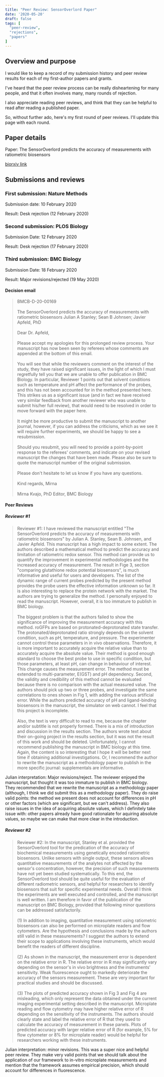 ```yaml
---
title: "Peer Review: SensorOverlord Paper"
date: '2020-05-20'
draft: false
tags: [
  "peer-review",
  "rejections",
  "papers"
]
---
```


## Overview and purpose

I would like to keep a record of my submission history and peer review results for each of my first-author papers and grants.

I've heard that the peer review process can be really disheartening for many people, and that it often involves many, many rounds of rejection.

I also appreciate reading peer reviews, and think that they can be helpful to read after reading a published paper. 

So, without further ado, here's my first round of peer reviews. I'll update this page with each round.

## Paper details

Paper: The SensorOverlord predicts the accuracy of measurements with ratiometric biosensors

[biorxiv link](https://www.biorxiv.org/content/10.1101/2020.01.31.928895v1)

## Submissions and reviews

### First submission: Nature Methods

Submission date: 10 February 2020

Result: Desk rejection (12 February 2020)

### Second submission: PLOS Biology

Submission Date: 12 February 2020

Result: Desk rejection (17 February 2020)

### Third submission: BMC Biology

Submission Date: 18 February 2020

Result: Major revisions/rejected (19 May 2020)

#### Decision email

> BMCB-D-20-00169
<br><br>
The SensorOverlord predicts the accuracy of measurements with ratiometric biosensors
Julian A Stanley; Sean B Johnsen; Javier Apfeld, PhD
<br><br>
Dear Dr. Apfeld,
<br><br>
Please accept my apologies for this prolonged review process. Your manuscript has now been seen by referees whose comments are appended at the bottom of this email.
<br><br>
You will see that while the reviewers comment on the interest of the study, they have raised significant issues, in the light of which I must regretfully tell you that we are unable to offer publication in BMC Biology. In particular, Reviewer 1 points out that solvent conditions such as temperature and pH affect the performance of the probes, and this has not been accounted for in the method presented here. This strikes us as a significant issue (and in fact we have received very similar feedback from another reviewer who was unable to submit his/her full review), that would need to be resolved in order to move forward with the paper here.
<br><br>
It might be more productive to submit the manuscript to another journal, however, if you can address the criticisms, which as we see it will require further experiments, we should be happy to see a resubmission.
<br><br>
Should you resubmit, you will need to provide a point-by-point response to the referees' comments, and indicate on your revised manuscript the changes that have been made. Please also be sure to quote the manuscript number of the original submission.
<br><br>
Please don't hesitate to let us know if you have any questions.
<br><br>
Kind regards,
Mirna
<br><br>
Mirna Kvajo, PhD
Editor, BMC Biology

#### Peer Reviews

##### Reviewer #1

>Reviewer #1: I have reviewed the manuscript entitled "The SensorOverlord predicts the accuracy of measurements with ratiometric biosensors" by Julian A. Stanley, Sean B. Johnsen, and Javier Apfeld. This manuscript has a high impact to some extent. The authors described a mathematical method to predict the accuracy and limitation of ratiometric redox sensor. This method can provide us to quantify the improvement in experimental methodologies and the increased accuracy of measurement. The result in Fige 3, section "comparing glutathione redox potential biosensors", is much informative and useful for users and developers. The list of the dynamic range of current probes predicted by the present method provides the probe users the effective information unknown so far. It is also interesting to replace the protein network with the market. The authors are trying to generalize the method. I personally enjoyed to read the manuscript. However, overall, it is too immature to publish in
BMC biology.
<br><br>
The biggest problem is that the authors failed to show the significance of improving the measurement accuracy with this method. roGFPs are based on protonated-deprotonated state transfer. The protonated/deprotonated ratio strongly depends on the solvent condition, such as pH, temperature, and pressure. The experimenter cannot control these parameters in in vivo observations. Therefore, it is more important to accurately acquire the relative value than to accurately acquire the absolute value. Their method is good enough standard to choose the best probe to use in specific condition, but those parameters, at least pH, can change in behaviour of interest. This change causes the measurement error. The method must be extended to multi-parameter, E(GST) and pH dependency. Second, the validity and credibility of this method cannot be evaluated because there is no comparison with the actual measured value. The authors should pick up two or three probes, and investigate the same correlations to ones shown in Fig 1, with adding the various artificial error. While the authors predicted accuracy of pH and ligand-binding biosensors in the manuscript, the simulator on web cannot. I feel that this project is incomplete.
<br><br>
Also, the text is very difficult to read to me, because the chapter and/or subtitle is not properly formed. There is a mix of introduction and discussion in the results section. The authors wrote text about their on-going project in the results section, but it was not the result of this work and should be deleted. Unfortunately, I cannot recommend publishing the manuscript in BMC biology at this time. Again, the content is so interesting that I hope it will be better next time if obtaining additional investigations. Or, I recommend the author to rewrite the manuscript as a methodology paper to publish in the more specific journal: supplementals are informative.

Julian interpretation: Major revisions/reject. The reviewer enjoyed the manuscript, but thought it was too immature to publish in BMC biology. They recommended that we rewrite the manuscript as a methodology paper (although, I think we did submit this as a methodology paper). They do raise valid points: the method we present does not account for differences in pH or other factors (which are significant, but we can't address). They also raise issues in the idea of acquiring absolute values, which I definitely take issue with: other papers already have good rationalate for aquiring absolute values, so maybe we can make that more clear in the introduction.

##### Reviewer #2

> Reviewer #2: In the manuscript, Stanley et al. provided the SensorOverlord tool for the predication of the accuracy of biochemical measurements using genetically encoded ratiometric biosensors. Unlike sensors with single output, these sensors allows quantitative measurements of the analytes not affected by the sensor's concentration, however, the precision of such measurements have not yet been studied systematically.   To this end, the SensorOverlord tool should be quite useful for the evaluation of different radiometric sensors, and helpful for researchers to identify biosensors that suit for specific experimental needs. Overall I think the experiments are well executed and controlled, and the manuscript is well written. I am therefore in favor of the publication of the manuscript on BMC Biology, provided that following minor questions can be addressed satisfactorily.
<br><br>
(1) In addition to imaging, quantitative measurement using ratiometric biosensors can also be performed on microplate readers and flow cytometers. Are the hypothesis and conclusions made by the authors still valid in these measurements? I suggest the authors to extend their scope to applications involving these instruments, which would benefit the readers of different discipline.
<br><br>
(2) As shown in the manuscript, the measurement error is dependent on the relative error in R.  The relative error in R may significantly vary depending on the sensor's in vivo brightness and the instruments' sensitivity. Weak fluorescence ought to markedly deteriorate the accuracy of the sensors measurement. These are very important for practical studies and should be discussed.
<br><br>
(3) The plots of predicted accuracy shown in Fig 3 and Fig 4 are misleading, which only represent the data obtained under the current imaging experimental setting described in the manuscript. Microplate reading and flow cytometry may have higher relative error of R depending on the sensitivity of the instruments. The authors should clearly state and label the relative error of R that they used to calculate the accuracy of measurement in these panels.  Plots of predicted accuracy with larger relative error of R (for example, 5% for flow cytometer or 8% for microplate reader) would be helpful for researchers working with these instruments.

Julian interpretation: minor revisions. This was a super nice and helpful peer review. They make very valid points that we should talk about the application of our framework to in-vitro microplate measurements and mention that the framework assumes empirical precision, which should account for differences in fluorescence.
